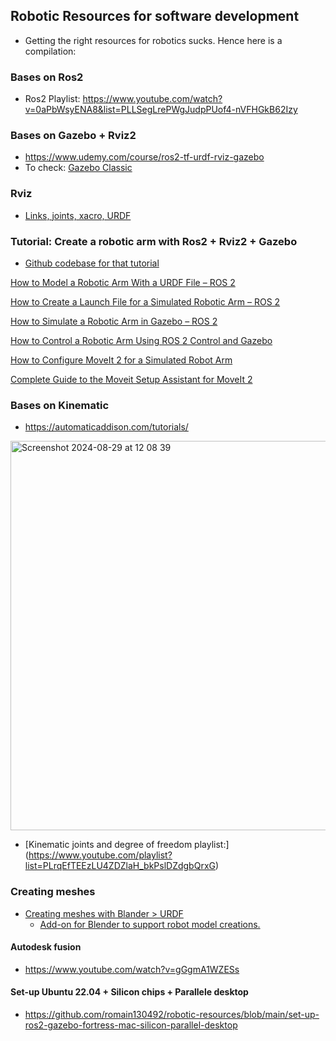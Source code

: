 ## Robotic Resources for software development

- Getting the right resources for robotics sucks. Hence here is a compilation:



### Bases on Ros2

- Ros2 Playlist: https://www.youtube.com/watch?v=0aPbWsyENA8&list=PLLSegLrePWgJudpPUof4-nVFHGkB62Izy

### Bases on Gazebo + Rviz2

- https://www.udemy.com/course/ros2-tf-urdf-rviz-gazebo
- To check: [Gazebo Classic](https://articulatedrobotics.xyz/tutorials/ready-for-ros/gazebo)

### Rviz
- [Links, joints, xacro, URDF](https://articulatedrobotics.xyz/tutorials/ready-for-ros/urdf/)

### Tutorial: Create a robotic arm with Ros2 + Rviz2 + Gazebo

- [Github codebase for that tutorial](https://github.com/automaticaddison/mycobot_ros2/tree/main)

[How to Model a Robotic Arm With a URDF File – ROS 2](https://automaticaddison.com/how-to-model-a-robotic-arm-with-a-urdf-file-ros-2/)

[How to Create a Launch File for a Simulated Robotic Arm – ROS 2](https://automaticaddison.com/create-a-launch-file-for-a-simulated-robotic-arm-ros-2/)

[How to Simulate a Robotic Arm in Gazebo – ROS 2](https://automaticaddison.com/how-to-simulate-a-robotic-arm-in-gazebo-ros-2/)

[How to Control a Robotic Arm Using ROS 2 Control and Gazebo](https://automaticaddison.com/how-to-control-a-robotic-arm-using-ros-2-control-and-gazebo/)

[How to Configure MoveIt 2 for a Simulated Robot Arm](https://automaticaddison.com/how-to-configure-moveit-2-for-a-simulated-robot-arm/)

[Complete Guide to the Moveit Setup Assistant for MoveIt 2](https://automaticaddison.com/complete-guide-to-the-moveit-setup-assistant-for-moveit-2/)




### Bases on Kinematic

- https://automaticaddison.com/tutorials/
  
<img width="623" alt="Screenshot 2024-08-29 at 12 08 39" src="https://github.com/user-attachments/assets/e4f1b33f-20e6-48af-b75e-736f8582596b">
  
- [Kinematic joints and degree of freedom playlist:] (https://www.youtube.com/playlist?list=PLrqEfTEEzLU4ZDZlaH_bkPslDZdgbQrxG)



### Creating meshes

- [Creating meshes with Blander > URDF](https://www.youtube.com/watch?v=JGPyNxzVlYA&list=PL4MdFHVi1I5W_hOJN5jAGn3JLWDL7q1Tr)
  - [Add-on for Blender to support robot model creations.](https://github.com/dfki-ric/phobos)
 
#### Autodesk fusion
- https://www.youtube.com/watch?v=gGgmA1WZESs





#### Set-up Ubuntu 22.04 + Silicon chips + Parallele desktop

- https://github.com/romain130492/robotic-resources/blob/main/set-up-ros2-gazebo-fortress-mac-silicon-parallel-desktop

